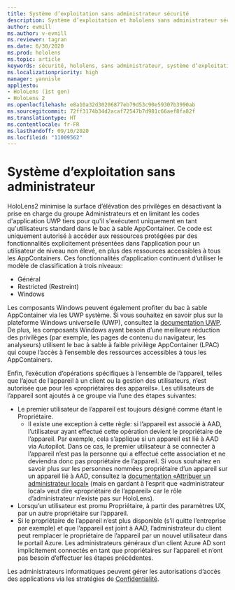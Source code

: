 ```yaml
---
title: Système d’exploitation sans administrateur sécurité
description: Système d’exploitation et hololens sans administrateur sécurité
author: evmill
ms.author: v-evmill
ms.reviewer: tagran
ms.date: 6/30/2020
ms.prod: hololens
ms.topic: article
keywords: sécurité, hololens, sans administrateur, système d’exploitation, système d’exploitation sans administrateur, système d’exploitation avec administrateur, hololens 2, sécurité hololens2,
ms.localizationpriority: high
manager: yannisle
appliesto:
- HoloLens (1st gen)
- HoloLens 2
ms.openlocfilehash: e8a10a32d30206877eb79d53c90e59307b3990ab
ms.sourcegitcommit: 72ff3174b34d2acaf72547b7d981c66aef8fa82f
ms.translationtype: HT
ms.contentlocale: fr-FR
ms.lasthandoff: 09/10/2020
ms.locfileid: "11009562"
---
```

# Système d’exploitation sans administrateur

HoloLens2 minimise la surface d’élévation des privilèges en désactivant la prise en charge du groupe Administrateurs et en limitant les codes d'application UWP tiers pour qu'il s'exécutent uniquement en tant qu'utilisateurs standard dans le bac à sable AppContainer. Ce code est uniquement autorisé à accéder aux ressources protégées par des fonctionnalités explicitement présentées dans l’application pour un utilisateur de niveau non élevé, en plus des ressources accessibles à tous les AppContainers.
Ces fonctionnalités d’application continuent d’utiliser le modèle de classification à trois niveaux:
  * Général
  * Restricted (Restreint)
  * Windows

Les composants Windows peuvent également profiter du bac à sable AppContainer via les UWP système. Si vous souhaitez en savoir plus sur la plateforme Windows universelle (UWP), consultez la [documentation UWP](https://docs.microsoft.com/windows/uwp/). De plus, les composants Windows ayant besoin d’une meilleure réduction des privilèges (par exemple, les pages de contenu du navigateur, les analyseurs) utilisent le bac à sable à faible privilège AppContainer (LPAC) qui coupe l’accès à l’ensemble des ressources accessibles à tous les AppContainers.

Enfin, l’exécution d’opérations spécifiques à l’ensemble de l’appareil, telles que l’ajout de l’appareil à un client ou la gestion des utilisateurs, n’est autorisée que pour les «propriétaires des appareils». Les utilisateurs de l’appareil sont ajoutés à ce groupe via l’une des étapes suivantes:
  * Le premier utilisateur de l’appareil est toujours désigné comme étant le Propriétaire. 
    * Il existe une exception à cette règle: si l’appareil est associé à AAD, l’utilisateur ayant effectué cette opération devient le propriétaire de l’appareil. Par exemple, cela s’applique si un appareil est lié à AAD via Autopilot. Dans ce cas, le premier utilisateur à se connecter à l’appareil n’est pas la personne qui a effectué cette association et ne deviendra donc pas propriétaire de l’appareil. Si vous souhaitez en savoir plus sur les personnes nommées propriétaire d’un appareil sur un appareil lié à AAD, consultez la [documentation «Attribuer un administrateur local»](https://docs.microsoft.com/azure/active-directory/devices/assign-local-admin) (mais en gardant à l’esprit que «administrateur local» veut dire «propriétaire de l’appareil» car le rôle d’administrateur n’existe pas sur HoloLens).
  * Lorsqu’un utilisateur est promu Propriétaire, à partir des paramètres UX, par un autre propriétaire sur l’appareil.
  * Si le propriétaire de l’appareil n’est plus disponible (s’il quitte l’entreprise par exemple) et que l’appareil est joint à AAD, l’administrateur du client peut remplacer le propriétaire de l’appareil par un nouvel utilisateur dans le portail Azure.
Les administrateurs généraux d’un client Azure AD sont implicitement connectés en tant que propriétaires sur l’appareil et n’ont pas besoin d’effectuer les étapes précédentes. 

Les administrateurs informatiques peuvent gérer les autorisations d’accès des applications via les stratégies de [Confidentialité](https://docs.microsoft.com/windows/client-management/mdm/policy-csp-privacy). 
